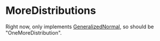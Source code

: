 # MoreDistributions

Right now, only implements [GeneralizedNormal](https://en.wikipedia.org/wiki/Generalized_normal_distribution), so should be "OneMoreDistribution".
